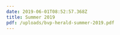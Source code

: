 ```yaml
---
date: 2019-06-01T08:52:57.368Z
title: Summer 2019
pdf: /uploads/bvp-herald-summer-2019.pdf
---
```


